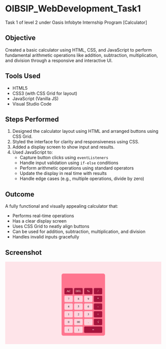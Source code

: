 # OIBSIP_WebDevelopment_Task1
Task 1 of level 2 under Oasis Infobyte Internship Program
 [Calculator]
 ##  Objective
Created a basic calculator using HTML, CSS, and JavaScript to perform fundamental arithmetic operations like addition, subtraction, multiplication, and division through a responsive and interactive UI.

##  Tools Used
- HTML5
- CSS3 (with CSS Grid for layout)
- JavaScript (Vanilla JS)
- Visual Studio Code

##  Steps Performed
1. Designed the calculator layout using HTML and arranged buttons using CSS Grid.
2. Styled the interface for clarity and responsiveness using CSS.
3. Added a display screen to show input and results.
4. Used JavaScript to:
   - Capture button clicks using `eventListeners`
   - Handle input validation using `if-else` conditions
   - Perform arithmetic operations using standard operators
   - Update the display in real time with results
   - Handle edge cases (e.g., multiple operations, divide by zero)

## Outcome
A fully functional and visually appealing calculator that:
- Performs real-time operations
- Has a clear display screen
- Uses CSS Grid to neatly align buttons
- Can be used for addition, subtraction, multiplication, and division
- Handles invalid inputs gracefully

## Screenshot
![Screenshot](calculator.png)
  

